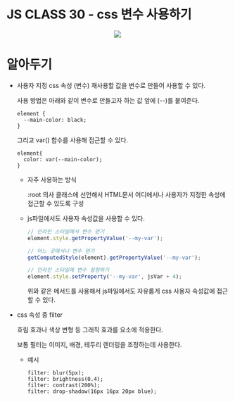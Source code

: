 # JS CLASS 30 - css 변수 사용하기

<p align="center">
  <img src="https://user-images.githubusercontent.com/64346737/104996154-b4b92d80-5a6a-11eb-9142-b973478d1bef.gif" /> 
  </p>

# 알아두기

- 사용자 지정 css 속성 (변수)
  재사용할 값을 변수로 만들어 사용할 수 있다.

  사용 방법은 아래와 같이 변수로 만들고자 하는 값 앞에 (--)를 붙여준다.

  ```
  element {
    --main-color: black;
  }
  ```

  그리고 var() 함수를 사용해 접근할 수 있다.

  ```
  element{
    color: var(--main-color);
  }
  ```

  - 자주 사용하는 방식

    :root 의사 클래스에 선언해서 HTML문서 어디에서나 사용자가 지정한 속성에 접근할 수 있도록 구성

  - js파일에서도 사용자 속성값을 사용할 수 있다.

    ```js
    // 인라인 스타일에서 변수 얻기
    element.style.getPropertyValue('--my-var');

    // 어느 곳에서나 변수 얻기
    getComputedStyle(element).getPropertyValue('--my-var');

    // 인라인 스타일에 변수 설정하기
    element.style.setProperty('--my-var', jsVar + 4);
    ```

    위와 같은 메서드를 사용해서 js파일에서도 자유롭게 css 사용자 속성값에 접근할 수 있다.

- css 속성 중 filter

  흐림 효과나 색상 변형 등 그래칙 효과를 요소에 적용한다.

  보통 필터는 이미지, 배경, 테두리 렌더링을 조정하는데 사용한다.

  - 예시
    ```
    filter: blur(5px);
    filter: brightness(0.4);
    filter: contrast(200%);
    filter: drop-shadow(16px 16px 20px blue);
    ```
